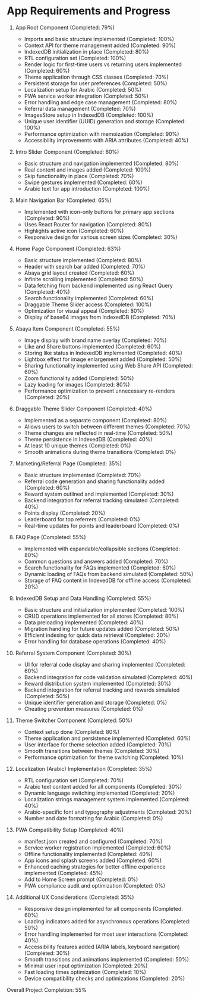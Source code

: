 # App Requirements and Progress

1. App Root Component (Completed: 79%)
   - Imports and basic structure implemented (Completed: 100%)
   - Context API for theme management added (Completed: 90%)
   - IndexedDB initialization in place (Completed: 80%)
   - RTL configuration set (Completed: 100%)
   - Render logic for first-time users vs returning users implemented (Completed: 60%)
   - Theme application through CSS classes (Completed: 70%)
   - Persistent storage for user preferences (Completed: 50%)
   - Localization setup for Arabic (Completed: 50%)
   - PWA service worker integration (Completed: 50%)
   - Error handling and edge case management (Completed: 80%)
   - Referral data management (Completed: 70%)
   - ImagesStore setup in IndexedDB (Completed: 100%)
   - Unique user identifier (UUID) generation and storage (Completed: 100%)
   - Performance optimization with memoization (Completed: 90%)
   - Accessibility improvements with ARIA attributes (Completed: 40%)

2. Intro Slider Component (Completed: 60%)
   - Basic structure and navigation implemented (Completed: 80%)
   - Real content and images added (Completed: 100%)
   - Skip functionality in place (Completed: 70%)
   - Swipe gestures implemented (Completed: 60%)
   - Arabic text for app introduction (Completed: 100%)

3. Main Navigation Bar (Completed: 65%)
   - Implemented with icon-only buttons for primary app sections (Completed: 90%)
   - Uses React Router for navigation (Completed: 80%)
   - Highlights active icon (Completed: 60%)
   - Responsive design for various screen sizes (Completed: 30%)

4. Home Page Component (Completed: 63%)
   - Basic structure implemented (Completed: 80%)
   - Header with search bar added (Completed: 70%)
   - Abaya grid layout created (Completed: 60%)
   - Infinite scrolling implemented (Completed: 50%)
   - Data fetching from backend implemented using React Query (Completed: 40%)
   - Search functionality implemented (Completed: 60%)
   - Draggable Theme Slider access (Completed: 100%)
   - Optimization for visual appeal (Completed: 80%)
   - Display of base64 images from IndexedDB (Completed: 70%)

5. Abaya Item Component (Completed: 55%)
   - Image display with brand name overlay (Completed: 70%)
   - Like and Share buttons implemented (Completed: 60%)
   - Storing like status in IndexedDB implemented (Completed: 40%)
   - Lightbox effect for image enlargement added (Completed: 50%)
   - Sharing functionality implemented using Web Share API (Completed: 60%)
   - Zoom functionality added (Completed: 50%)
   - Lazy loading for images (Completed: 80%)
   - Performance optimization to prevent unnecessary re-renders (Completed: 20%)

6. Draggable Theme Slider Component (Completed: 40%)
   - Implemented as a separate component (Completed: 80%)
   - Allows users to switch between different themes (Completed: 70%)
   - Theme changes are reflected in real-time (Completed: 50%)
   - Theme persistence in IndexedDB (Completed: 40%)
   - At least 10 unique themes (Completed: 0%)
   - Smooth animations during theme transitions (Completed: 0%)

7. Marketing/Referral Page (Completed: 35%)
   - Basic structure implemented (Completed: 70%)
   - Referral code generation and sharing functionality added (Completed: 60%)
   - Reward system outlined and implemented (Completed: 30%)
   - Backend integration for referral tracking simulated (Completed: 40%)
   - Points display (Completed: 20%)
   - Leaderboard for top referrers (Completed: 0%)
   - Real-time updates for points and leaderboard (Completed: 0%)

8. FAQ Page (Completed: 55%)
   - Implemented with expandable/collapsible sections (Completed: 80%)
   - Common questions and answers added (Completed: 70%)
   - Search functionality for FAQs implemented (Completed: 60%)
   - Dynamic loading of FAQs from backend simulated (Completed: 50%)
   - Storage of FAQ content in IndexedDB for offline access (Completed: 20%)

9. IndexedDB Setup and Data Handling (Completed: 55%)
   - Basic structure and initialization implemented (Completed: 100%)
   - CRUD operations implemented for all stores (Completed: 80%)
   - Data preloading implemented (Completed: 40%)
   - Migration handling for future updates added (Completed: 50%)
   - Efficient indexing for quick data retrieval (Completed: 20%)
   - Error handling for database operations (Completed: 40%)

10. Referral System Component (Completed: 30%)
    - UI for referral code display and sharing implemented (Completed: 60%)
    - Backend integration for code validation simulated (Completed: 40%)
    - Reward distribution system implemented (Completed: 30%)
    - Backend integration for referral tracking and rewards simulated (Completed: 50%)
    - Unique identifier generation and storage (Completed: 0%)
    - Cheating prevention measures (Completed: 0%)

11. Theme Switcher Component (Completed: 50%)
    - Context setup done (Completed: 80%)
    - Theme application and persistence implemented (Completed: 60%)
    - User interface for theme selection added (Completed: 70%)
    - Smooth transitions between themes (Completed: 30%)
    - Performance optimization for theme switching (Completed: 10%)

12. Localization (Arabic) Implementation (Completed: 35%)
    - RTL configuration set (Completed: 70%)
    - Arabic text content added for all components (Completed: 30%)
    - Dynamic language switching implemented (Completed: 20%)
    - Localization strings management system implemented (Completed: 40%)
    - Arabic-specific font and typography adjustments (Completed: 20%)
    - Number and date formatting for Arabic (Completed: 0%)

13. PWA Compatibility Setup (Completed: 40%)
    - manifest.json created and configured (Completed: 70%)
    - Service worker registration implemented (Completed: 60%)
    - Offline functionality implemented (Completed: 40%)
    - App icons and splash screens added (Completed: 60%)
    - Enhanced caching strategies for better offline experience implemented (Completed: 45%)
    - Add to Home Screen prompt (Completed: 0%)
    - PWA compliance audit and optimization (Completed: 0%)

14. Additional UX Considerations (Completed: 35%)
    - Responsive design implemented for all components (Completed: 60%)
    - Loading indicators added for asynchronous operations (Completed: 50%)
    - Error handling implemented for most user interactions (Completed: 40%)
    - Accessibility features added (ARIA labels, keyboard navigation) (Completed: 30%)
    - Smooth transitions and animations implemented (Completed: 50%)
    - Minimal user input optimization (Completed: 20%)
    - Fast loading times optimization (Completed: 10%)
    - Device compatibility checks and optimizations (Completed: 20%)

Overall Project Completion: 55%
